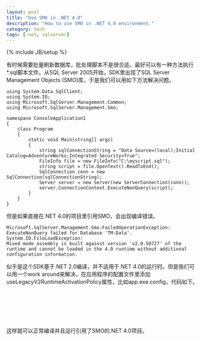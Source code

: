 ```yaml
---
layout: post
title: "Use SMO in .NET 4.0"
description: "How to use SMO in .NET 4.0 environment."
category: tech
tags: [.net, sqlserver]
---
```

{% include JB/setup %}

有时候需要批量刷新数据库，批处理脚本不是很合适，最好可以有一种方法执行*.sql脚本文件。从SQL Server 2005开始，SDK里出现了SQL Server Management Objects (SMO)库，于是我们可以用如下方法解决问题。

    using System.Data.SqlClient;
    using System.IO;
    using Microsoft.SqlServer.Management.Common;
    using Microsoft.SqlServer.Management.Smo;
 
    namespace ConsoleApplication1
    {
        class Program
        {
            static void Main(string[] args)
            {
                string sqlConnectionString = "Data Source=(local);Initial Catalog=AdventureWorks;Integrated Security=True";
                FileInfo file = new FileInfo("C:\myscript.sql");
                string script = file.OpenText().ReadToEnd();
                SqlConnection conn = new SqlConnection(sqlConnectionString);
                Server server = new Server(new ServerConnection(conn));
                server.ConnectionContext.ExecuteNonQuery(script);
            }
        }
    }

但是如果直接在.NET 4.0的项目里引用SMO，会出现编译错误。

    Microsoft.SqlServer.Management.Smo.FailedOperationException: ExecuteNonQuery failed for Database 'TM-Data'.
    System.IO.FileLoadException: 
    Mixed mode assembly is built against version 'v2.0.50727' of the runtime and cannot be loaded in the 4.0 runtime without additional configuration information.

似乎是这个SDK基于.NET 2.0编译，并不适用于.NET 4.0的运行时。但是我们可以用一个work around来解决，在应用程序的配置文件里添加useLegacyV2RuntimeActivationPolicy属性，比如app.exe.config，代码如下。


<pre name="code" class="c-sharp">
<configuration> 
  <startup useLegacyV2RuntimeActivationPolicy="true"> 
    <supportedRuntime version="v4.0"/> 
  </startup> 
</configuration> 
</pre>


这样就可以正常编译并且运行引用了SMO的.NET 4.0项目。